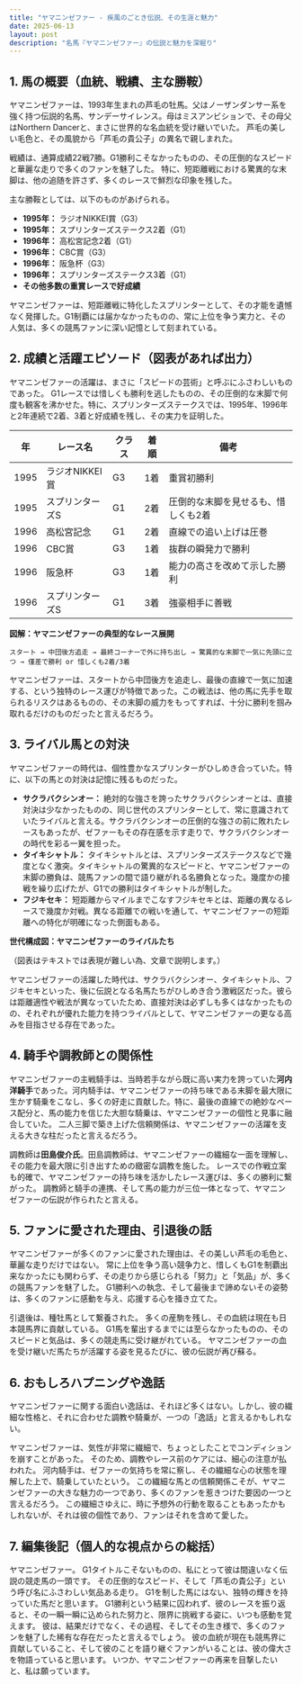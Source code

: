 ```yaml
---
title: "ヤマニンゼファー - 疾風のごとき伝説、その生涯と魅力"
date: 2025-06-13
layout: post
description: "名馬『ヤマニンゼファー』の伝説と魅力を深堀り"
---
```


## 1. 馬の概要（血統、戦績、主な勝鞍）

ヤマニンゼファーは、1993年生まれの芦毛の牡馬。父はノーザンダンサー系を強く持つ伝説的名馬、サンデーサイレンス。母はミスアンビションで、その母父はNorthern Dancerと、まさに世界的な名血統を受け継いでいた。  芦毛の美しい毛色と、その風貌から「芦毛の貴公子」の異名で親しまれた。

戦績は、通算成績22戦7勝。G1勝利こそなかったものの、その圧倒的なスピードと華麗な走りで多くのファンを魅了した。  特に、短距離戦における驚異的な末脚は、他の追随を許さず、多くのレースで鮮烈な印象を残した。

主な勝鞍としては、以下のものがあげられる。

* **1995年：**  ラジオNIKKEI賞（G3）
* **1995年：**  スプリンターズステークス2着（G1）
* **1996年：**  高松宮記念2着（G1）
* **1996年：**  CBC賞（G3）
* **1996年：**  阪急杯（G3）
* **1996年：**  スプリンターズステークス3着（G1）
* **その他多数の重賞レースで好成績**


ヤマニンゼファーは、短距離戦に特化したスプリンターとして、その才能を遺憾なく発揮した。G1制覇には届かなかったものの、常に上位を争う実力と、その人気は、多くの競馬ファンに深い記憶として刻まれている。



## 2. 成績と活躍エピソード（図表があれば出力）

ヤマニンゼファーの活躍は、まさに「スピードの芸術」と呼ぶにふさわしいものであった。  G1レースでは惜しくも勝利を逃したものの、その圧倒的な末脚で何度も観客を沸かせた。特に、スプリンターズステークスでは、1995年、1996年と2年連続で2着、3着と好成績を残し、その実力を証明した。


| 年 | レース名           | クラス | 着順 | 備考                                      |
|---|--------------------|-------|------|-------------------------------------------|
| 1995 | ラジオNIKKEI賞     | G3    | 1着  | 重賞初勝利                                |
| 1995 | スプリンターズS    | G1    | 2着  | 圧倒的な末脚を見せるも、惜しくも2着       |
| 1996 | 高松宮記念       | G1    | 2着  | 直線での追い上げは圧巻                       |
| 1996 | CBC賞             | G3    | 1着  | 抜群の瞬発力で勝利                         |
| 1996 | 阪急杯             | G3    | 1着  | 能力の高さを改めて示した勝利             |
| 1996 | スプリンターズS    | G1    | 3着  | 強豪相手に善戦                            |


**図解：ヤマニンゼファーの典型的なレース展開**

```
スタート → 中団後方追走 → 最終コーナーで外に持ち出し → 驚異的な末脚で一気に先頭に立つ → 僅差で勝利 or 惜しくも2着/3着
```

ヤマニンゼファーは、スタートから中団後方を追走し、最後の直線で一気に加速する、という独特のレース運びが特徴であった。この戦法は、他の馬に先手を取られるリスクはあるものの、その末脚の威力をもってすれば、十分に勝利を掴み取れるだけのものだったと言えるだろう。


## 3. ライバル馬との対決

ヤマニンゼファーの時代は、個性豊かなスプリンターがひしめき合っていた。特に、以下の馬との対決は記憶に残るものだった。

* **サクラバクシンオー：**  絶対的な強さを誇ったサクラバクシンオーとは、直接対決は少なかったものの、同じ世代のスプリンターとして、常に意識されていたライバルと言える。サクラバクシンオーの圧倒的な強さの前に敗れたレースもあったが、ゼファーもその存在感を示す走りで、サクラバクシンオーの時代を彩る一翼を担った。
* **タイキシャトル：**  タイキシャトルとは、スプリンターズステークスなどで幾度となく激突。タイキシャトルの驚異的なスピードと、ヤマニンゼファーの末脚の勝負は、競馬ファンの間で語り継がれる名勝負となった。幾度かの接戦を繰り広げたが、G1での勝利はタイキシャトルが制した。
* **フジキセキ：**  短距離からマイルまでこなすフジキセキとは、距離の異なるレースで幾度か対戦。異なる距離での戦いを通して、ヤマニンゼファーの短距離への特化が明確になった側面もある。


**世代構成図：ヤマニンゼファーのライバルたち**

（図表はテキストでは表現が難しい為、文章で説明します。）

ヤマニンゼファーの活躍した時代は、サクラバクシンオー、タイキシャトル、フジキセキといった、後に伝説となる名馬たちがひしめき合う激戦区だった。彼らは距離適性や戦法が異なっていたため、直接対決は必ずしも多くはなかったものの、それぞれが優れた能力を持つライバルとして、ヤマニンゼファーの更なる高みを目指させる存在であった。


## 4. 騎手や調教師との関係性

ヤマニンゼファーの主戦騎手は、当時若手ながら既に高い実力を誇っていた**河内洋騎手**であった。河内騎手は、ヤマニンゼファーの持ち味である末脚を最大限に生かす騎乗をこなし、多くの好走に貢献した。特に、最後の直線での絶妙なペース配分と、馬の能力を信じた大胆な騎乗は、ヤマニンゼファーの個性と見事に融合していた。  二人三脚で築き上げた信頼関係は、ヤマニンゼファーの活躍を支える大きな柱だったと言えるだろう。

調教師は**田島俊介氏**。田島調教師は、ヤマニンゼファーの繊細な一面を理解し、その能力を最大限に引き出すための緻密な調教を施した。  レースでの作戦立案も的確で、ヤマニンゼファーの持ち味を活かしたレース運びは、多くの勝利に繋がった。  調教師と騎手の連携、そして馬の能力が三位一体となって、ヤマニンゼファーの伝説が作られたと言える。


## 5. ファンに愛された理由、引退後の話

ヤマニンゼファーが多くのファンに愛された理由は、その美しい芦毛の毛色と、華麗な走りだけではない。  常に上位を争う高い競争力と、惜しくもG1を制覇出来なかったにも関わらず、その走りから感じられる「努力」と「気品」が、多くの競馬ファンを魅了した。  G1勝利への執念、そして最後まで諦めないその姿勢は、多くのファンに感動を与え、応援する心を掻き立てた。

引退後は、種牡馬として繋養された。  多くの産駒を残し、その血統は現在も日本競馬界に貢献している。  G1馬を輩出するまでには至らなかったものの、そのスピードと気品は、多くの競走馬に受け継がれている。  ヤマニンゼファーの血を受け継いだ馬たちが活躍する姿を見るたびに、彼の伝説が再び蘇る。


## 6. おもしろハプニングや逸話

ヤマニンゼファーに関する面白い逸話は、それほど多くはない。しかし、彼の繊細な性格と、それに合わせた調教や騎乗が、一つの「逸話」と言えるかもしれない。

ヤマニンゼファーは、気性が非常に繊細で、ちょっとしたことでコンディションを崩すことがあった。  そのため、調教やレース前のケアには、細心の注意が払われた。  河内騎手は、ゼファーの気持ちを常に察し、その繊細な心の状態を理解した上で、騎乗していたという。  この繊細な馬との信頼関係こそが、ヤマニンゼファーの大きな魅力の一つであり、多くのファンを惹きつけた要因の一つと言えるだろう。  この繊細さゆえに、時に予想外の行動を取ることもあったかもしれないが、それは彼の個性であり、ファンはそれを含めて愛した。


## 7. 編集後記（個人的な視点からの総括）

ヤマニンゼファー。  G1タイトルこそないものの、私にとって彼は間違いなく伝説の競走馬の一頭です。  その圧倒的なスピード、そして「芦毛の貴公子」という呼び名にふさわしい気品ある走り。  G1を制した馬にはない、独特の輝きを持っていた馬だと思います。  G1勝利という結果に囚われず、彼のレースを振り返ると、その一瞬一瞬に込められた努力と、限界に挑戦する姿に、いつも感動を覚えます。  彼は、結果だけでなく、その過程、そしてその生き様で、多くのファンを魅了した稀有な存在だったと言えるでしょう。  彼の血統が現在も競馬界に貢献していること、そして彼のことを語り継ぐファンがいることは、彼の偉大さを物語っていると思います。  いつか、ヤマニンゼファーの再来を目撃したいと、私は願っています。
